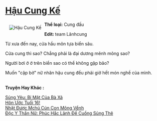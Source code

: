 <a href="https://utruyen.com/hau-cung-ke/11607/" title="Hậu Cung Kế"><h1>Hậu Cung Kế</h1></a><div style="display:table"><img align="right" style="float: left; padding: 10px;" src="https://utruyen.com/images/story/200x260/hau-cung-ke.jpg" alt="Hậu Cung Kế"><b>Thể loại:</b> Cung đấu<p></p><b>Edit: </b>team Lãnhcung<p></p>Từ xưa đến nay, cửa hầu môn tựa biển sâu.<p></p>Cửa cung thì sao? Chẳng phải là đại dương mênh mông sao?<p></p>Người bơi ở ở trên biển sao có thể không gặp bão?<p></p>Muốn "cập bờ" nữ nhân hậu cung đều phải giở hết món nghề của mình.</div><p><br><b>Truyện Hay Khác :</b></p><a href="https://utruyen.com/sung-yeu-bi-mat-cua-ba-xa/17301/" alt="Sủng Yêu: Bí Mật Của Bà Xã">Sủng Yêu: Bí Mật Của Bà Xã</a><br/><a href="https://github.com/quanluxury/truyenhot/tree/master/truyenhay/17483/" alt="Hôn Ước Tuổi 16!">Hôn Ước Tuổi 16!</a><br/><a href="https://www.flickr.com/photos/183745219@N08/49033652413/" alt="Nhặt Được Mchú Cún Con Mông Vểnh">Nhặt Được Mchú Cún Con Mông Vểnh</a><br/><a href="https://github.com/quanluxury/truyenhot/tree/master/truyenhay/14524/" alt="Độc Y Thần Nữ: Phúc Hắc Lãnh Đế Cuồng Sủng Thê">Độc Y Thần Nữ: Phúc Hắc Lãnh Đế Cuồng Sủng Thê</a><br/>
